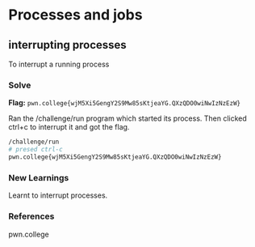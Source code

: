 # Processes and jobs

## interrupting processes
To interrupt a running process

### Solve
**Flag:** `pwn.college{wjM5Xi5GengY2S9Mw85sKtjeaYG.QXzQDO0wiNwIzNzEzW}`

Ran the /challenge/run program which started its process. Then clicked ctrl+c to interrupt it and got the flag.

```bash
/challenge/run
# presed ctrl-c
pwn.college{wjM5Xi5GengY2S9Mw85sKtjeaYG.QXzQDO0wiNwIzNzEzW}
```

### New Learnings
Learnt to interrupt processes.

### References 
pwn.college
